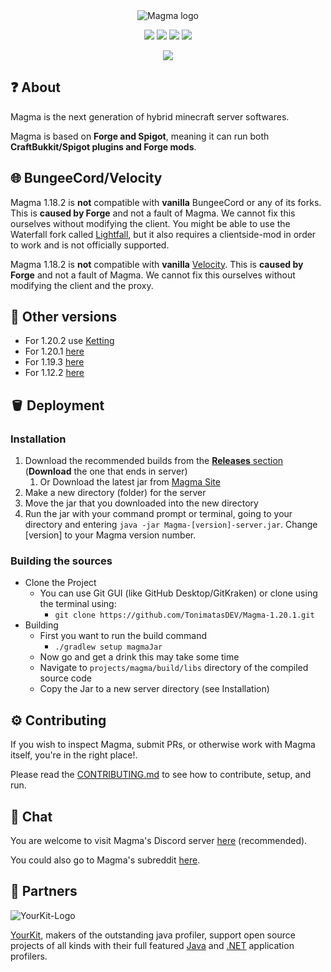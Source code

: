 <div align="center">
<img src="https://i.imgur.com/zTCTCWG.png" alt="Magma logo" align="middle"></img>

[![](https://img.shields.io/badge/Minecraft%20Forge-1.20.1%20--%2047.2.0%20--%2012d24df4-orange.svg)](https://files.minecraftforge.net/net/minecraftforge/forge/index_1.20.1.html)
[![](https://img.shields.io/badge/Bukkit-1.20%203635fe1-blue)](https://hub.spigotmc.org/stash/projects/SPIGOT/repos/bukkit/browse)
[![](https://img.shields.io/badge/CraftBukkit-Build%2078796c9de6c-orange)](https://hub.spigotmc.org/stash/projects/SPIGOT/repos/craftbukkit/browse?at=refs%2Fheads%2Fversion%2F1.20)
[![](https://img.shields.io/badge/Spigot-Build%20d2eba2c820b-yellow)](https://hub.spigotmc.org/stash/projects/SPIGOT/repos/spigot/browse)

[![](https://img.shields.io/discord/1175785262475923556.svg?logo=discord&logoWidth=18&colorB=7289DA)](https://discord.gg/STZjCzRZn9)
</div> 

## ❓ About

Magma is the next generation of hybrid minecraft server softwares.

Magma is based on **Forge and Spigot**, meaning it can run both **CraftBukkit/Spigot plugins and Forge mods**.

## 🌐 BungeeCord/Velocity

Magma 1.18.2 is **not** compatible with **vanilla** BungeeCord or any of its forks. This is **caused by Forge** and not a fault of Magma. We cannot fix this ourselves without modifying the client.
You might be able to use the Waterfall fork called [Lightfall](https://github.com/ArclightPowered/lightfall), but it also requires a clientside-mod in order to work and is not officially supported.

Magma 1.18.2 is **not** compatible with **vanilla** [Velocity](https://velocitypowered.com/downloads/). This is **caused by Forge** and not a fault of Magma. We cannot fix this ourselves without modifying the client and the proxy.

## 🧪 Other versions

- For 1.20.2 use [Ketting](https://github.com/kettingpowered)
- For 1.20.1 [here](https://github.com/magmamaintained/Magma-1.20.1)
- For 1.19.3 [here](https://github.com/magmamaintained/Magma-1.19.3)
- For 1.12.2 [here](https://github.com/magmamaintained/Magma-1.12.2)

## 🪣 Deployment

### Installation

1. Download the recommended builds from the [**Releases** section](https://git.magmafoundation.org/magmafoundation/Magma-1-20-x/-/releases) (**Download** the one that ends in server)
    1. Or Download the latest jar from [Magma Site](https://magmafoundation.org/)
2. Make a new directory (folder) for the server
3. Move the jar that you downloaded into the new directory
4. Run the jar with your command prompt or terminal, going to your directory and entering `java -jar Magma-[version]-server.jar`. Change [version] to your Magma version number.

### Building the sources

- Clone the Project
    - You can use Git GUI (like GitHub Desktop/GitKraken) or clone using the terminal using:
        - `git clone https://github.com/TonimatasDEV/Magma-1.20.1.git`
- Building
    - First you want to run the build command
        - `./gradlew setup magmaJar`
    - Now go and get a drink this may take some time
    - Navigate to `projects/magma/build/libs` directory of the compiled source code
    - Copy the Jar to a new server directory (see Installation)

## ⚙️ Contributing

If you wish to inspect Magma, submit PRs, or otherwise work with Magma itself, you're in the right place!.

Please read the [CONTRIBUTING.md](https://git.magmafoundation.org/magmafoundation/Magma-1-20-x/-/blob/1.20/CONTRIBUTING.md) to see how to contribute, setup, and run.

## 💬 Chat

You are welcome to visit Magma's Discord server [here](https://discord.gg/Magma) (recommended).

You could also go to Magma's subreddit [here](https://www.reddit.com/r/Magma).

## 👥 Partners

![YourKit-Logo](https://www.yourkit.com/images/yklogo.png)

[YourKit](http://www.yourkit.com/), makers of the outstanding java profiler, support open source projects of all kinds with their full featured [Java](https://www.yourkit.com/java/profiler/index.jsp) and [.NET](https://www.yourkit.com/.net/profiler/index.jsp) application profilers.

